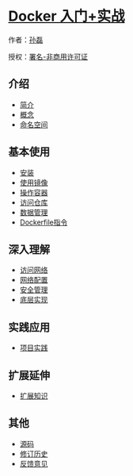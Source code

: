# [Docker 入门+实战](http://know-docker.yzsunlei.com)

作者：[孙磊](http://know-docker.yzsunlei.com)

授权：<a rel="license" href="http://creativecommons.org/licenses/by-nc/4.0/">署名-非商用许可证</a>

## 介绍
* [简介](#docs/introduce/summary)
* [概念](#docs/introduce/concept)
* [命名空间](#docs/introduce/namespace)

## 基本使用
* [安装](#docs/base/install)
* [使用镜像](#docs/base/image)
* [操作容器](#docs/base/container)
* [访问仓库](#docs/base/registry)
* [数据管理](#docs/base/data)
* [Dockerfile指令](#docs/base/dockerfile)

## 深入理解
* [访问网络](#docs/deep/access)
* [网络配置](#docs/deep/network)
* [安全管理](#docs/deep/security)
* [底层实现](#docs/deep/actualize)

## 实践应用
* [项目实践](#docs/pratice/placeholder)

## 扩展延伸
* [扩展知识](#docs/extend/placeholder)

## 其他
- [源码](http://github.com/yzsunlei/know-docker/)
- [修订历史](https://github.com/yzsunlei/know-docker/commits/gh-pages)
- [反馈意见](https://github.com/yzsunlei/know-docker/issues)